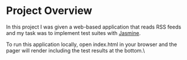 # Project Overview

In this project I was given a web-based application that reads RSS feeds and my task was to implement test suites with [Jasmine](http://jasmine.github.io/).

To run this application locally, open index.html in your browser and the pager will render including the test results at the bottom.\